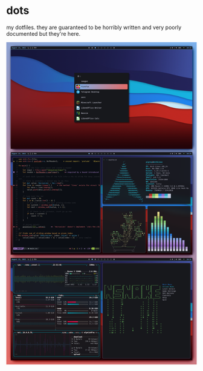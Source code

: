 # dots
my dotfiles. they are guaranteed to be horribly written and very poorly documented but they're here.

![Image](screenshots/8pqlcb4aelj91.png)

